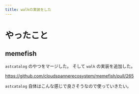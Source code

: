 ```yaml
---
title: walkの実装をした
---
```


# やったこと

## memefish

`astcatalog` のやつをマージした。
そして `walk` の実装を追加した。

<https://github.com/cloudspannerecosystem/memefish/pull/265>

`astcatalog` 自体はこんな感じで良さそうなので使っていきたい。
